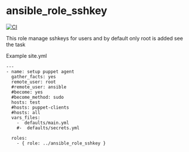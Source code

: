 ansible_role_sshkey
=========


[![CI](https://github.com/habbis/ansible_role_sshkey/workflows/CI/badge.svg)](https://github.com/habbis/ansible_role_sshkey/actions?query=workflow%3ACI)


This role manage sshkeys for users and by default only root is added see
the task


Example site.yml

```
---
- name: setup puppet agent
  gather_facts: yes
  remote_user: root
  #remote_user: ansible
  #become: yes
  #become_method: sudo
  hosts: test
  #hosts: puppet-clients
  #hosts: all
  vars_files:
    -  defaults/main.yml
    #-  defaults/secrets.yml

  roles:
    - { role: ../ansible_role_sshkey }
```
